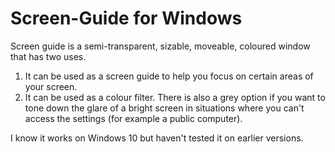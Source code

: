 # Screen-Guide for Windows
Screen guide is a semi-transparent, sizable, moveable, coloured window that has two uses.

1. It can be used as a screen guide to help you focus on certain areas of your screen.
2. It can be used as a colour filter. There is also a grey option if you want to tone down the glare of a bright screen in situations where you can't access the settings (for example a public computer).

I know it works on Windows 10 but haven't tested it on earlier versions.
